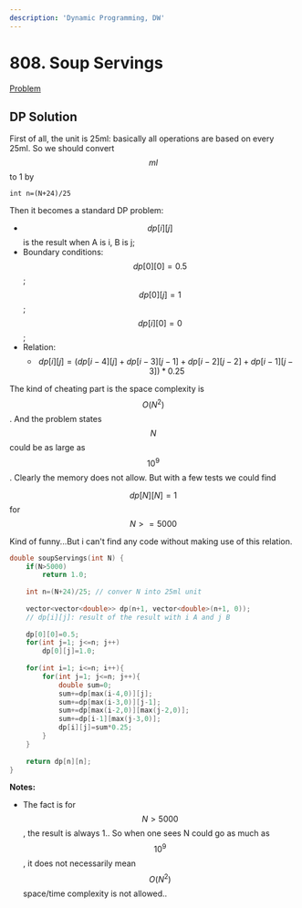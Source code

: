 ```yaml
---
description: 'Dynamic Programming, DW'
---
```


# 808. Soup Servings

[Problem](https://leetcode.com/problems/soup-servings/)

## DP Solution

First of all, the unit is 25ml: basically all operations are based on every 25ml. So
we should convert $$ml$$ to 1 by

`int n=(N+24)/25`

Then it becomes a standard DP problem:
- $$dp[i][j]$$ is the result when A is i, B is j;
- Boundary conditions: $$dp[0][0]=0.5$$; $$dp[0][j]=1$$; $$dp[i][0]=0$$;
- Relation:
  - $$dp[i][j]=(dp[i-4][j]+dp[i-3][j-1]+dp[i-2][j-2]+dp[i-1][j-3])*0.25$$

The kind of cheating part is the space complexity is $$O(N^2)$$. And the
problem states $$N$$ could be as large as $$10^{9}$$. Clearly the memory 
does not allow. But with a few tests we could find 

$$dp[N][N]=1$$ for $$N>=5000$$

Kind of funny...But i can't find any code without making use of this relation.

```cpp
double soupServings(int N) {
    if(N>5000)
        return 1.0;
    
    int n=(N+24)/25; // conver N into 25ml unit
    
    vector<vector<double>> dp(n+1, vector<double>(n+1, 0));
    // dp[i][j]: result of the result with i A and j B
    
    dp[0][0]=0.5;
    for(int j=1; j<=n; j++)
        dp[0][j]=1.0;
    
    for(int i=1; i<=n; i++){
        for(int j=1; j<=n; j++){
            double sum=0;
            sum+=dp[max(i-4,0)][j];
            sum+=dp[max(i-3,0)][j-1];
            sum+=dp[max(i-2,0)][max(j-2,0)];
            sum+=dp[i-1][max(j-3,0)];
            dp[i][j]=sum*0.25;
        }
    }
    
    return dp[n][n];
}
```

**Notes:**
- The fact is for $$N>5000$$, the result is always 1.. So when one sees N could go as much as $$10^{9}$$,
it does not necessarily mean $$O(N^2)$$ space/time complexity is not allowed..
